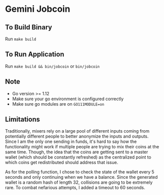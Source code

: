 # Gemini Jobcoin

## To Build Binary
Run `make build`

## To Run Application
Run `make build && bin/jobcoin` or `bin/jobcoin`

## Note
- Go version >= 1.12
- Make sure your go environment is configured correctly
- Make sure go modules are on `GO111MODULE=on`

## Limitations
Traditionally, mixers rely on a large pool of different inputs coming from potentially different people to better anonymize the inputs and outputs.
Since I am the only one sending in funds, it's hard to say how the functionality might work if multiple people are trying to mix their coins at the same time.
Though, the idea that the coins are getting sent to a master wallet (which should be constantly refreshed) as the centralized point to which coins get redistributed should address that issue.

As for the polling function, I chose to check the state of the wallet every 5 seconds and only continuing when we have a balance. Since the generated wallet is a random hash of length 32, collisions are going to be extremely rare. To combat nefarious attempts, I added a timeout to 60 seconds.
